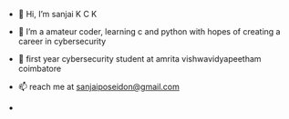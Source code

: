 - 👋 Hi, I’m sanjai K C K
- 👀 I’m a amateur coder, learning c and python with hopes of creating a career in cybersecurity
- 🌱 first year cybersecurity student at amrita vishwavidyapeetham coimbatore
- 📫 reach me at sanjaiposeidon@gmail.com

- 
<!---
sanjai392005/sanjai392005 is a ✨ special ✨ repository because its `README.md` (this file) appears on your GitHub profile.
You can click the Preview link to take a look at your changes.
--->
